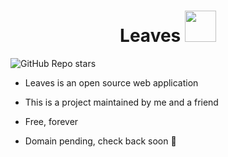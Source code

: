 <h1 align="center">
    <span>Leaves</span>
  <img width="auto" height="50px" src="https://github.com/VaporwaveSunset/Leaves/blob/main/images/Leaf.png"/>
</h1>


![GitHub Repo stars](https://img.shields.io/github/stars/github.com/VaporwaveSunset/Leaves?style=social)


- Leaves is an open source web application
- This is a project maintained by me and a friend
- Free, forever

- Domain pending, check back soon 🎉
